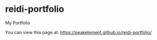 # reidi-portfolio
My Portfolio

You can view this page at:
https://peakelement.github.io/reidi-portfolio/
